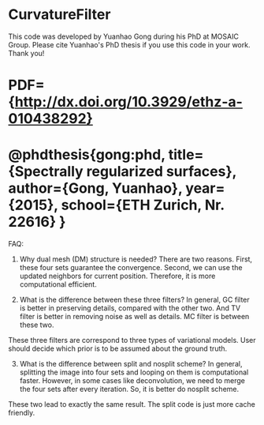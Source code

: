 # CurvatureFilter

This code was developed by Yuanhao Gong during his PhD at MOSAIC Group. Please cite Yuanhao's PhD thesis if you use this code in your work. Thank you!

PDF={http://dx.doi.org/10.3929/ethz-a-010438292}
=============================================================
@phdthesis{gong:phd,
  title={Spectrally regularized surfaces},
  author={Gong, Yuanhao},
  year={2015},
  school={ETH Zurich, Nr. 22616}
  }
=============================================================

FAQ:

1) Why dual mesh (DM) structure is needed?
There are two reasons. First, these four sets guarantee the convergence. Second, 
we can use the updated neighbors for current position. Therefore, it is more computational efficient.

2) What is the difference between these three filters?
In general, GC filter is better in preserving details, compared with the other two. And
TV filter is better in removing noise as well as details. MC filter is between these two.

These three filters are correspond to three types of variational models. User should decide
which prior is to be assumed about the ground truth. 

3) What is the difference between split and nosplit scheme?
In general, splitting the image into four sets and looping on them is computational faster.
However, in some cases like deconvolution, we need to merge the four sets after every iteration.
So, it is better do nosplit scheme.

These two lead to exactly the same result. The split code is just more cache friendly.
